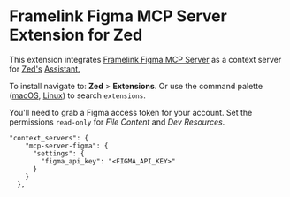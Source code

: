 # Framelink Figma MCP Server Extension for Zed

This extension integrates [Framelink Figma MCP Server](https://github.com/GLips/Figma-Context-MCP)
as a context server for [Zed's](https://zed.dev) [Assistant.](https://zed.dev/docs/assistant/assistant)

To install navigate to: **Zed** > **Extensions**. Or use the command palette ([macOS](https://github.com/zed-industries/zed/blob/main/assets/keymaps/default-macos.json#L581), [Linux](https://github.com/zed-industries/zed/blob/main/assets/keymaps/default-linux.json#L459)) to search `extensions`.

You'll need to grab a Figma access token for your account.
Set the permissions `read-only` for _File Content_ and _Dev Resources_.

```
"context_servers": {
    "mcp-server-figma": {
      "settings": {
        "figma_api_key": "<FIGMA_API_KEY>"
      }
    }
  },
```
